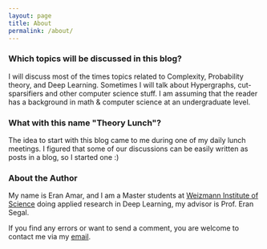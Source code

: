 ```yaml
---
layout: page
title: About
permalink: /about/
---
```


### Which topics will be discussed in this blog?

I will discuss most of the times topics related to Complexity, Probability theory, and Deep Learning. Sometimes I will talk about Hypergraphs, cut-sparsifiers and other computer science stuff. I am assuming that the reader has a background in math & computer science at an undergraduate level.


### What with this name "Theory Lunch"?
 
The idea to start with this blog came to me during one of my daily lunch meetings. I figured that some of our discussions can be easily written as posts in a blog, so I started one :)


### About the Author

My name is Eran Amar, and I am a Master students at [Weizmann Institute of Science](https://www.weizmann.ac.il/feinberg/academics/msc-program-outline) doing applied research in Deep Learning, my advisor is Prof. Eran Segal. 

If you find any errors or want to send a comment, you are welcome to contact me via my [email](mailto:eran.amar@weizmann.ac.il). 
